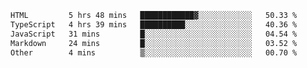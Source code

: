<!--START_SECTION:waka-->

```txt
HTML         5 hrs 48 mins   ████████████▓░░░░░░░░░░░░   50.33 %
TypeScript   4 hrs 39 mins   ██████████░░░░░░░░░░░░░░░   40.36 %
JavaScript   31 mins         █░░░░░░░░░░░░░░░░░░░░░░░░   04.54 %
Markdown     24 mins         █░░░░░░░░░░░░░░░░░░░░░░░░   03.52 %
Other        4 mins          ▒░░░░░░░░░░░░░░░░░░░░░░░░   00.70 %
```

<!--END_SECTION:waka-->
